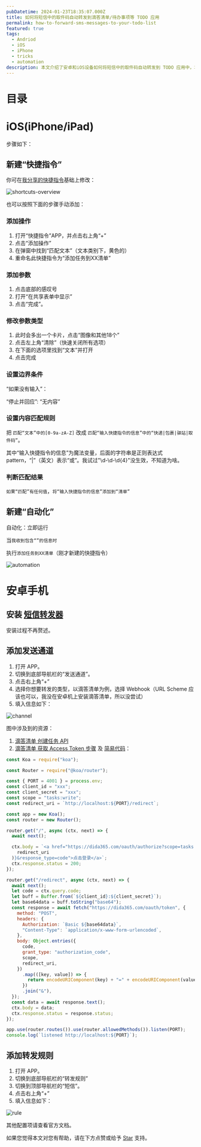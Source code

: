 ```yaml
---
pubDatetime: 2024-01-23T18:35:07.000Z
title: 如何将短信中的取件码自动转发到滴答清单/待办事项等 TODO 应用
permalink: how-to-forward-sms-messages-to-your-todo-list
featured: true
tags:
  - Andriod
  - iOS
  - iPhone
  - tricks
  - automation
description: 本文介绍了安卓和iOS设备如何将短信中的取件码自动转发到 TODO 应用中，本文以滴答清单为例。
---
```


# 目录

# iOS(iPhone/iPad)

步骤如下：

## 新建“快捷指令”

你可在[我分享的快捷指令](https://www.icloud.com/shortcuts/bfadc821175a4a93b3b9dddd836ea30b)基础上修改：

![shortcuts-overview](../../../assets/images/forward-sms/shortcut-zh.jpeg)

也可以按照下面的步骤手动添加：

### 添加操作

1. 打开“快捷指令”APP，并点击右上角“+”
1. 点击“添加操作”
1. 在弹窗中找到“匹配文本”（文本类别下，黄色的）
1. 重命名此快捷指令为“添加任务到XX清单”

### 添加参数

1.  点击底部的感叹号
2.  打开“在共享表单中显示”
3.  点击“完成”。

### 修改参数类型

1.  此时会多出一个卡片，点击“图像和其他18个”
2.  点击左上角“清除”（快速关闭所有选项）
3.  在下面的选项里找到“文本”并打开
4.  点击完成

### 设置边界条件

“如果没有输入”：

“停止并回应”: “无内容”

### 设置内容匹配规则

把 `匹配“文本”中的[0-9a-zA-Z]` 改成 `匹配“输入快捷指令的信息”中的“快递|包裹|驿站|取件码”`。

其中“输入快捷指令的信息”为魔法变量，后面的字符串是正则表达式 pattern，“|”（英文）表示“或”。我试过"\\d-\\d-\\d{4}"没生效，不知道为啥。

### 判断匹配结果

`如果“匹配”有任何值`，`将“输入快捷指令的信息”添加到“清单”`

## 新建“自动化”

自动化：立即运行

当`我收到包含“”的信息时`

执行`添加任务到XX清单`（刚才新建的快捷指令）

![automation](../../../assets/images/forward-sms/automation-zh.jpeg)

# 安卓手机

## 安装 [短信转发器](https://github.com/pppscn/SmsForwarder)

安装过程不再赘述。

## 添加发送通道

1. 打开 APP。
2. 切换到底部导航栏的“发送通道”。
3. 点击右上角“+”
4. 选择你想要转发的类型，以滴答清单为例，选择 Webhook（URL Scheme 应该也可以，我没在安卓机上安装滴答清单，所以没尝试）
5. 填入信息如下：

![channel](../../../assets/images/forward-sms/channel.jpg)

图中涉及到的资源：

1. [滴答清单 创建任务 API](https://developer.dida365.com/api#/openapi?id=create-task)
2. [滴答清单 获取 Access Token 步骤](https://developer.dida365.com/api#/openapi?id=get-access-token) 及 [简易代码](https://gist.github.com/bowencool/7da8630dafe9d07e7e004def2dcb851b)：

```js
const Koa = require("koa");

const Router = require("@koa/router");

const { PORT = 4001 } = process.env;
const client_id = "xxx";
const client_secret = "xxx";
const scope = "tasks:write";
const redirect_uri = `http://localhost:${PORT}/redirect`;

const app = new Koa();
const router = new Router();

router.get("/", async (ctx, next) => {
  await next();

  ctx.body = `<a href="https://dida365.com/oauth/authorize?scope=tasks:write&client_id=${client_id}&state=state&redirect_uri=${encodeURIComponent(
    redirect_uri
  )}&response_type=code">点击登录</a>`;
  ctx.response.status = 200;
});

router.get("/redirect", async (ctx, next) => {
  await next();
  let code = ctx.query.code;
  let buff = Buffer.from(`${client_id}:${client_secret}`);
  let base64data = buff.toString("base64");
  const response = await fetch("https://dida365.com/oauth/token", {
    method: "POST",
    headers: {
      Authorization: `Basic ${base64data}`,
      "Content-Type": `application/x-www-form-urlencoded`,
    },
    body: Object.entries({
      code,
      grant_type: "authorization_code",
      scope,
      redirect_uri,
    })
      .map(([key, value]) => {
        return encodeURIComponent(key) + "=" + encodeURIComponent(value);
      })
      .join("&"),
  });
  const data = await response.text();
  ctx.body = data;
  ctx.response.status = response.status;
});

app.use(router.routes()).use(router.allowedMethods()).listen(PORT);
console.log(`listened http://localhost:${PORT}`);
```

## 添加转发规则

1. 打开 APP。
2. 切换到底部导航栏的“转发规则”
3. 切换到顶部导航栏的“短信”。
4. 点击右上角“+”
5. 填入信息如下：

![rule](../../../assets/images/forward-sms/rule.jpg)

其他配置项请查看官方文档。

如果您觉得本文对您有帮助，请在下方点赞或给予 [Star](https://github.com/bowencool/blog) 支持。
